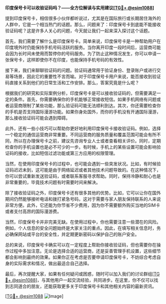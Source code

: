 **印度保号卡可以收验证码吗？——全方位解读与实用建议[[TG💪+ @esim1088](https://t.me/s/esim1088)]**

提到印度保号卡，相信很多小伙伴都听说过，尤其是在国际旅行或长期居住海外的人群中，它是一个相当热门的话题。那么，问题来了：印度保号卡到底能不能接收验证码呢？这是许多人关心的问题，今天就让我们一起来深入探讨这个话题。

首先，我们需要了解什么是印度保号卡。简单来说，印度保号卡是一种帮助用户在印度境外时仍能保持手机号码活跃的服务。当你离开印度一段时间后，运营商可能会因为长时间未使用而暂停你的号码服务。为了防止这种情况发生，你可以申请一张保号卡，这样即使你不在印度，也能保持手机号码的有效性。

接下来，我们来聊聊验证码的问题。验证码通常用于验证身份、登录账户或进行交易等场景，因此它的重要性不言而喻。对于印度保号卡用户来说，能否接收到验证码直接关系到他们的日常生活和工作安排。那么，答案究竟是什么呢？

根据我们的研究和实际案例分析，印度保号卡是可以接收验证码的，但需要满足一定的条件。首先，你需要确保你的手机能够正常接收短信。如果手机网络有问题或者运营商限制了某些功能，那么验证码可能无法顺利到达。其次，你还需要检查你的手机是否支持国际漫游功能。如果你身处国外，而你的手机没有开通国际漫游，那么接收验证码可能会遇到障碍。

此外，还有一些小技巧可以帮助你更好地利用印度保号卡接收验证码。例如，选择一个稳定的通信运营商非常重要。不同运营商的服务质量和覆盖范围可能会有所不同，所以在办理保号卡之前，建议先咨询专业人士或者查看相关评价。同时，定期检查你的手机设置也是必不可少的一步。有时候，手机上的某些设置可能会影响验证码的接收，比如短信过滤功能或第三方应用的权限管理。

当然，在使用印度保号卡的过程中，也可能会遇到一些突发状况。比如，有时候验证码迟迟未到，这可能是由于网络延迟或者其他技术问题导致的。在这种情况下，你可以尝试重新发送验证码，或者联系客服寻求帮助。同时，保持冷静和耐心也是非常重要的，毕竟技术问题有时需要时间来解决。

除了接收验证码之外，印度保号卡还有很多其他的优势。比如，它可以让你在国外期间仍然能够接听电话和拨打紧急号码，这对于需要与家人朋友保持联系的人来说非常方便。此外，它还能为你节省不少费用，因为你不需要额外购买当地的SIM卡或者支付高昂的国际漫游费。

当然，印度保号卡并非完美无缺。在使用过程中，你也需要注意一些潜在的风险。例如，个人信息的安全问题始终是大家关注的重点。因此，在填写相关信息时，务必确保网站或平台的安全性，并定期更新密码以保护自己的账户安全。

总的来说，印度保号卡确实可以在一定程度上帮助你接收验证码，但也需要你在操作过程中多加注意。无论是选择合适的运营商，还是妥善管理手机设置，这些细节都会影响到最终的效果。如果你正在考虑是否要申请印度保号卡，不妨综合考虑自身的实际需求和情况，做出最适合自己选择。

最后，再次提醒大家，如果有任何疑问或困惑，随时可以加入我们的讨论群组[[TG💪+ @esim1088](https://t.me/s/esim1088)]，与其他用户一起交流经验，共同进步。在这里，你不仅可以找到志同道合的朋友，还能获取更多关于印度保号卡和其他相关内容的最新资讯。

[[TG💪+ @esim1088](https://t.me/s/esim1088) ![Image](https://i.postimg.cc/4NQfJmqS/Snipaste-2025-05-13-00-14-12.png)]